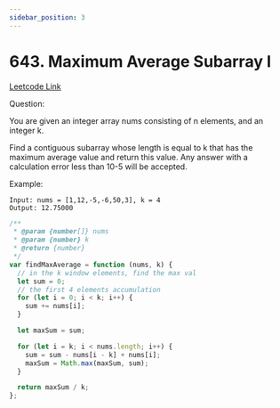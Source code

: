```yaml
---
sidebar_position: 3
---
```


# 643. Maximum Average Subarray I

[Leetcode Link](https://leetcode.com/problems/maximum-average-subarray-i/)

Question:

You are given an integer array nums consisting of n elements, and an integer k.

Find a contiguous subarray whose length is equal to k that has the maximum average value and return this value. Any answer with a calculation error less than 10-5 will be accepted.

Example:

```
Input: nums = [1,12,-5,-6,50,3], k = 4
Output: 12.75000
```

```jsx title="max-avg-subarray-I"
/**
 * @param {number[]} nums
 * @param {number} k
 * @return {number}
 */
var findMaxAverage = function (nums, k) {
  // in the k window elements, find the max val
  let sum = 0;
  // the first 4 elements accumulation
  for (let i = 0; i < k; i++) {
    sum += nums[i];
  }

  let maxSum = sum;

  for (let i = k; i < nums.length; i++) {
    sum = sum - nums[i - k] + nums[i];
    maxSum = Math.max(maxSum, sum);
  }

  return maxSum / k;
};
```
